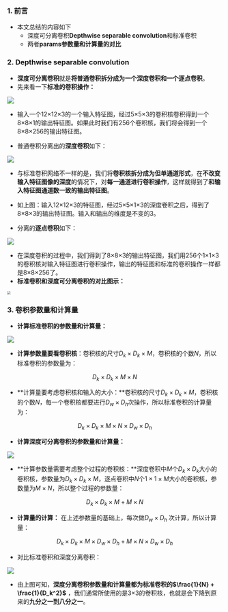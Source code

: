 ### 1. 前言

- 本文总结的内容如下
  - 深度可分离卷积**Depthwise separable convolution**和标准卷积
  - 两者**params参数量和计算量的对比**

### 2. Depthwise separable convolution

- **深度可分离卷积**就是**将普通卷积拆分成为一个深度卷积和一个逐点卷积**。
- 先来看一下**标准的卷积操作：**

![](https://blog-1258986886.cos.ap-beijing.myqcloud.com/paper/13-1.jpg)

- 输入一个12×12×3的一个输入特征图，经过5×5×3的卷积核卷积得到一个8×8×1的输出特征图。如果此时我们有256个卷积核，我们将会得到一个8×8×256的输出特征图。

- 普通卷积分离出的**深度卷积**如下：

![](https://blog-1258986886.cos.ap-beijing.myqcloud.com/paper/13-2.jpg)

- 与标准卷积网络不一样的是，我们将**卷积核拆分成为但单通道形式**，在**不改变输入特征图像的深度**的情况下，对**每一通道进行卷积操作**，这样就得到了**和输入特征图通道数一致的输出特征图**。
- 如上图：输入12×12×3的特征图，经过5×5×1×3的深度卷积之后，得到了8×8×3的输出特征图。输入和输出的维度是不变的3。

- 分离的**逐点卷积**如下：

![](https://blog-1258986886.cos.ap-beijing.myqcloud.com/paper/13-3.jpg)

- 在深度卷积的过程中，我们得到了8×8×3的输出特征图，我们用256个1×1×3的卷积核对输入特征图进行卷积操作，输出的特征图和标准的卷积操作一样都是8×8×256了。
- **标准卷积和深度可分离卷积的对比图示：**

<img src="https://blog-1258986886.cos.ap-beijing.myqcloud.com/paper/13-4.jpg" style="zoom:50%;" />

### 3. 卷积参数量和计算量

- **计算标准卷积的参数量和计算量：**

![](https://blog-1258986886.cos.ap-beijing.myqcloud.com/paper/13-5.jpg)

- **计算参数量要看卷积核**：卷积核的尺寸$D_k \times D_k \times M$，卷积核的个数$N$，所以标准卷积的参数量为：

$$
D_k \times D_k \times M \times N
$$

- **计算量要考虑卷积核和输入的大小：**卷积核的尺寸$D_k \times D_k \times M$，卷积核的个数$N$，每一个卷积核都要进行$D_w \times D_h$次操作，所以标准卷积的计算量为：

$$
D_k \times D_k \times M \times N \times D_w \times D_h
$$

- **计算深度可分离卷积的参数量和计算量：**

![](https://blog-1258986886.cos.ap-beijing.myqcloud.com/paper/13-6.jpg)

- **计算参数量需要考虑整个过程的卷积核：**深度卷积中$M$个$D_k \times D_k$大小的卷积核，参数量为$D_k \times D_k \times M$，逐点卷积中$N$个$1\times1\times M$大小的卷积核，参数量为$M \times N$，所以整个过程的参数量：

$$
D_k \times D_k \times M + M \times N
$$

- **计算量的计算：** 在上述参数量的基础上，每次做$D_w \times D_h$ 次计算，所以计算量：

$$
D_k \times D_k \times M \times D_w \times D_h + M \times N \times D_w \times D_h
$$

- 对比标准卷积和深度分离卷积：

![](https://blog-1258986886.cos.ap-beijing.myqcloud.com/paper/13-7.jpg)

- 由上图可知，**深度分离卷积参数量和计算量都为标准卷积的$\frac{1}{N} + \frac{1}{D_k^2}$** ，我们通常所使用的是3×3的卷积核，也就是会下降到原来的**九分之一到八分之一**。